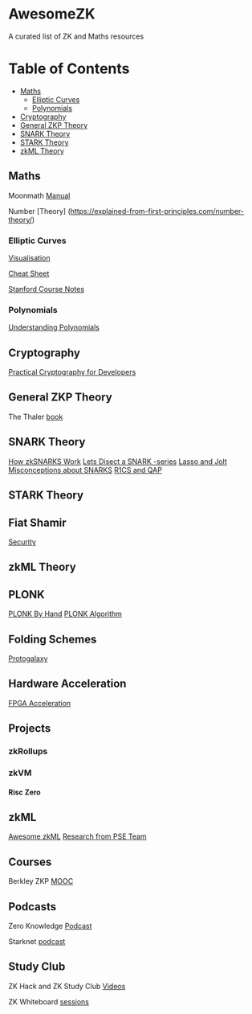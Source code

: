# AwesomeZK
A curated list of ZK and Maths resources

Table of Contents
=================
* [Maths](#Maths)
    * [Elliptic Curves](#elliptic-curves)
    * [Polynomials](#polynomials)
* [Cryptography](#cryptography)
* [General ZKP Theory](#general-zkp-theory)
* [SNARK Theory](#snark-theory)
* [STARK Theory](#stark-theory)
* [zkML Theory](#zkml-theory)
    


## Maths

Moonmath [Manual](https://leastauthority.com/community-matters/moonmath-manual/)

Number [Theory] (https://explained-from-first-principles.com/number-theory/)

### Elliptic Curves
[Visualisation](https://curves.xargs.org/?source=post_page-----ee00d6accb4d--------------------------------#finite-field-math) 

[Cheat Sheet](https://hackmd.io/@timofey/rJ8HP8Yaj)

[Stanford Course Notes](https://crypto.stanford.edu/pbc/notes/ep/)

### Polynomials
[Understanding Polynomials](https://www.zkcamp.xyz/blog/you-cant-understand-zkps-without-understanding-polynomials)

## Cryptography

[Practical Cryptography for Developers](https://cryptobook.nakov.com/)


## General ZKP Theory
The Thaler [book](https://people.cs.georgetown.edu/jthaler/ProofsArgsAndZK.html)

## SNARK Theory
[How zkSNARKS Work](https://arxiv.org/pdf/1906.07221.pdf)
[Lets Disect a SNARK -series](https://medium.com/@yujiangtham/lets-dissect-a-zksnark-part-1-a82fc092f58a)
[Lasso and Jolt](https://a16zcrypto.com/posts/article/introducing-lasso-and-jolt/)
[Misconceptions about SNARKS](https://a16zcrypto.com/posts/article/17-misconceptions-about-snarks/)
[R1CS and QAP](https://risencrypto.github.io/R1CSQAP/)


## STARK Theory

## Fiat Shamir
[Security](https://eprint.iacr.org/2023/1071)


## zkML Theory

## PLONK
[PLONK By Hand](https://research.metastate.dev/plonk-by-hand-part-1/)
[PLONK Algorithm](https://trapdoortech.medium.com/zkp-plonk-algorithm-introduction-834556a32a)


## Folding Schemes
[Protogalaxy](https://eprint.iacr.org/2023/1106)



## Hardware Acceleration
[FPGA Acceleration](https://blog.janestreet.com/zero-knowledge-fpgas-hardcaml/)


## Projects

### zkRollups

### zkVM

#### Risc Zero

## zkML
[Awesome zkML](https://github.com/worldcoin/awesome-zkml)
[Research from PSE Team](https://hackmd.io/@cathie/zkml-research)

## Courses
Berkley ZKP [MOOC](https://www.youtube.com/@blockchain-web3moocs635)

## Podcasts

Zero Knowledge [Podcast](https://zeroknowledge.fm/)

Starknet [podcast](https://starknet.io/what-is-starknet/stark-struck-podcast/)

## Study Club
ZK Hack and ZK Study Club [Videos](https://www.youtube.com/@zeroknowledgefm)

ZK Whiteboard [sessions](https://zkhack.dev/whiteboard/)  